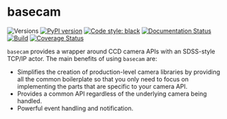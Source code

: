 basecam
=======

![Versions](https://img.shields.io/badge/python-3.8-blue)
[![PyPI version](https://badge.fury.io/py/sdss-basecam.svg)](https://badge.fury.io/py/sdss-basecam)
[![Code style: black](https://img.shields.io/badge/code%20style-black-000000.svg)](https://github.com/psf/black)
[![Documentation Status](https://readthedocs.org/projects/sdss-basecam/badge/?version=latest)](https://sdss-basecam.readthedocs.io/en/latest/?badge=latest)
[![Build](https://img.shields.io/github/workflow/status/sdss/basecam/Test)](https://github.com/sdss/basecam/actions)
[![Coverage Status](https://codecov.io/gh/sdss/basecam/branch/master/graph/badge.svg)](https://codecov.io/gh/sdss/basecam)

``basecam`` provides a wrapper around CCD camera APIs with an SDSS-style TCP/IP actor. The main benefits of using `basecam` are:

- Simplifies the creation of production-level camera libraries by providing all the common boilerplate so that you only need to focus on implementing the parts that are specific to your camera API.
- Provides a common API regardless of the underlying camera being handled.
- Powerful event handling and notification.
